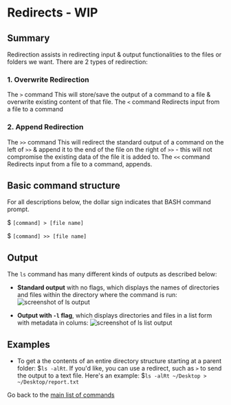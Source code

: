 # Redirects - WIP

## Summary 
Redirection assists in redirecting input & output functionalities to the files or folders we want. There are 2 types of redirection:
### 1. Overwrite Redirection
The `>` command
This will store/save the output of a command to a file & overwrite existing content of that file. 
The `<` command
Redirects input from a file to a command
### 2. Append Redirection
The `>>` command 
This will redirect the standard output of a command on the left of `>>` & append it to the end of the file on the right of `>>` - this will not compromise the existing data of the file it is added to. 
The `<<` command
Redirects input from a file to a command, appends. 

## Basic command structure
For all descriptions below, the dollar sign indicates that BASH command prompt.

$ `[command] > [file name]` 

$ `[command] >> [file name]`


## Output
The `ls` command has many different kinds of outputs as described below:
* **Standard output** with no flags, which displays the names of directories and files within the directory where the command is run:
![screenshot of ls output](ls_no-flags.png)

* **Output with `-l` flag**, which displays directories and files in a list form with metadata in colums:
![screenshot of ls list output](ls_l-flag.png)

## Examples 
* To get a the contents of an entire directory structure starting at a parent folder: $`ls -alRt`. If you'd like, you can use a redirect, such as `>` to send the output to a text file. Here's an example: $`ls -alRt ~/Desktop > ~/Desktop/report.txt`

Go back to the [main list of commands](index.md)
